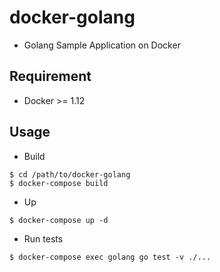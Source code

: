 # docker-golang

* Golang Sample Application on Docker

## Requirement
* Docker >= 1.12

## Usage
* Build
```
$ cd /path/to/docker-golang
$ docker-compose build
```

* Up
```
$ docker-compose up -d
```

* Run tests
```
$ docker-compose exec golang go test -v ./...
```